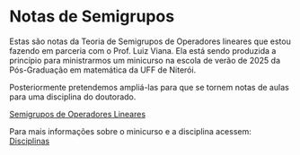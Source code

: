 # Notas de Semigrupos

Estas são notas da Teoria de Semigrupos de Operadores lineares que estou fazendo em parceria com o Prof. Luiz Viana. Ela está sendo produzida
a princípio para ministrarmos um minicurso na escola de verão de 2025 da Pós-Graduação em matemática da UFF de Niterói. 

Posteriormente pretendemos ampliá-las para que se tornem notas de aulas para uma disciplina do doutorado. 

[Semigrupos de Operadores Lineares](notas-semigrupo.pdf)

Para mais informações sobre o minicurso e a disciplina acessem: 
[Disciplinas](https://reginaldodr.github.io/academic/semigrupos/minicurso-2025-verao.html)

